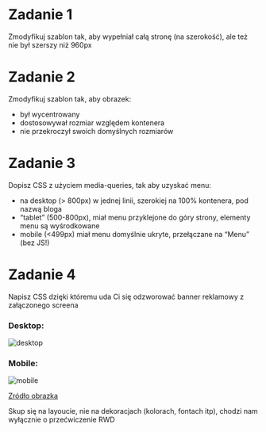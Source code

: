 # Zadanie 1
Zmodyfikuj szablon tak, aby wypełniał całą stronę (na szerokość), ale też nie był szerszy niż 960px

# Zadanie 2
Zmodyfikuj szablon tak, aby obrazek:
* był wycentrowany
* dostosowywał rozmiar względem kontenera
* nie przekroczył swoich domyślnych rozmiarów

# Zadanie 3
Dopisz CSS z użyciem media-queries, tak aby uzyskać menu:
* na desktop (> 800px) w jednej linii, szerokiej na 100% kontenera, pod nazwą bloga
* “tablet” (500-800px), miał menu przyklejone do góry strony, elementy menu są wyśrodkowane 
* mobile (<499px) miał menu domyślnie ukryte, przełączane na “Menu” (bez JS!)

# Zadanie 4
Napisz CSS dzięki któremu uda Ci się odzworować banner reklamowy z załączonego screena

### Desktop: 
![desktop](desktop.jpg)


### Mobile:
![mobile](mobile.jpg)

[Zródło obrazka](https://nos.twnsnd.co/image/184157469345)

Skup się na layoucie, nie na dekoracjach (kolorach, fontach itp), chodzi nam wyłącznie o przećwiczenie RWD